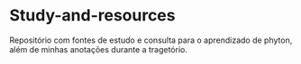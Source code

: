 # Study-and-resources

Repositório com fontes de estudo e consulta para o aprendizado de phyton, além de minhas anotações durante a tragetório.
